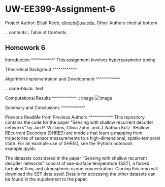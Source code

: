UW-EE399-Assignment-6
=========


Project Author: Elijah Reeb, elireeb@uw.edu, Other Authors cited at bottom

.. contents:: Table of Contents

Homework 6
---------------------
Introduction
^^^^^^^^^^^^
This assignment involves hyperparameter tuning 


Theoretical Backgroud
^^^^^^^^^^^^



Algorithm Implementation and Development
^^^^^^^^^^^^

.. code-block:: text


Computational Results
^^^^^^^^^^^^
:: image ![image](https://github.com/ElijahReeb/UW-EE399-Assignment-6/assets/130190276/6d2ce65e-5ac4-4f62-9a9c-1804b54a95de)


Summary and Conclusions
^^^^^^^^^^^^



Previous ReadMe from Previous Authors
^^^^^^^^^^^^
This repository contains the code for the paper "Sensing with shallow recurrent decoder networks" by Jan P. Williams, Olivia Zahn, and J. Nathan Kutz. SHallow REcurrent Decoders (SHRED) are models that learn a mapping from trajectories of sensor measurements to a high-dimensional, spatio-temporal state. For an example use of SHRED, see the iPython notebook example.ipynb.

The datasets considered in the paper "Sensing with shallow recurrent decoder networks" consist of sea-surface temperature (SST), a forced turbulent flow, and atmospheric ozone concentration. Cloning this repo will download the SST data used. Details for accessing the other datasets can be found in the supplement to the paper. 
